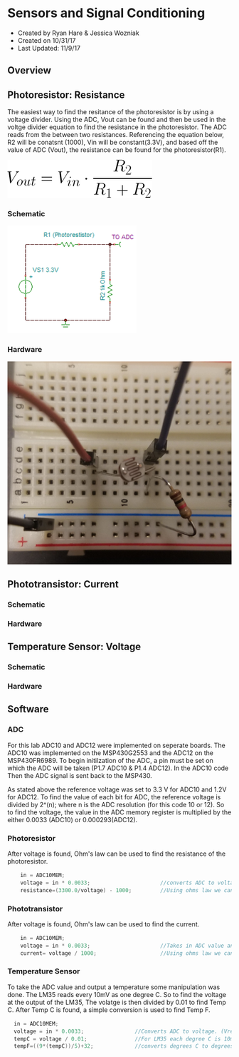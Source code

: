 # Sensors and Signal Conditioning
* Created by Ryan Hare & Jessica Wozniak
* Created on 10/31/17
* Last Updated: 11/9/17

## Overview 

## Photoresistor: Resistance
The easiest way to find the resitance of the photoresistor is by using a voltage divider. Using the ADC, Vout can be found and then be used in the voltge divider equation to find the resistance in the photoresistor. The ADC reads from the between two resistances. Referencing the equation below, R2 will be conatsnt (1000), Vin will be constant(3.3V), and based off the value of ADC (Vout), the resistance can be found for the photoresistor(R1). 


![Alt Text](https://github.com/RU09342/lab-5-sensing-the-world-around-you-sensor-squad/blob/master/Photos/Voltage%20Divider.png)

### Schematic 


![Alt Text](https://github.com/RU09342/lab-5-sensing-the-world-around-you-sensor-squad/blob/master/Photos/Photoresistor.PNG)
### Hardware


![Alt Text](https://github.com/RU09342/lab-5-sensing-the-world-around-you-sensor-squad/blob/master/Photos/photoresistor.jpg) 

## Phototransistor: Current 
### Schematic 
### Hardware

## Temperature Sensor: Voltage
### Schematic 
### Hardware

## Software

### ADC
For this lab ADC10 and ADC12 were implemented on seperate boards. The ADC10 was implemented on the MSP430G2553 and the ADC12 on the MSP430FR6989. To begin initilzation of the ADC, a pin must be set on which the ADC will be taken (P1.7 ADC10 & P1.4 ADC12). In the ADC10 code Then the ADC signal is sent back to the MSP430. 

As stated above the reference voltage was set to 3.3 V for ADC10 and 1.2V for ADC12. To find the value of each bit for ADC, the reference voltage is divided by 2^(n); where n is the ADC resolution (for this code 10 or 12). So to find the voltage, the value in the ADC memory register is multiplied by the either 0.0033 (ADC10) or 0.000293(ADC12). 
### Photoresistor
After voltage is found, Ohm's law can be used to find the resistance of the photoresistor.
```C
    in = ADC10MEM;
    voltage = in * 0.0033;                      //converts ADC to voltage
    resistance=(3300.0/voltage) - 1000;         //Using ohms law we can find resistance
```
### Phototransistor
After voltage is found, Ohm's law can be used to find the current.
```C
    in = ADC10MEM;
    voltage = in * 0.0033;                      //Takes in ADC value and converts it to voltage
    current= voltage / 1000;                    //Using ohms law we can find current
```
### Temperature Sensor
To take the ADC value and output a temperature some manipulation was done. The LM35 reads every 10mV as one degree C. So to find the voltage at the output of the LM35, The volatge is then divided by 0.01 to find Temp C. After Temp C is found, a simple conversion is used to find Temp F. 
```C
  in = ADC10MEM;
  voltage = in * 0.0033;                //Converts ADC to voltage. (Vref/2^10) = 0.0033 * ADC = voltage
  tempC = voltage / 0.01;               //For LM35 each degree C is 10mv (0.01V)
  tempF=((9*(tempC))/5)+32;             //converts degrees C to degrees F
```

